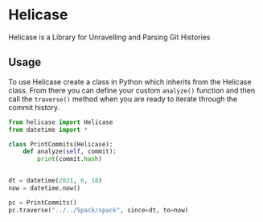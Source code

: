 # Helicase
Helicase is a Library for Unravelling and Parsing Git Histories

## Usage
To use Helicase create a class in Python which inherits from the Helicase class. From there you can define your custom `analyze()` function and then call the `traverse()` method when you are ready to iterate through the commit history.

```python
from helicase import Helicase
from datetime import *

class PrintCommits(Helicase):
    def analyze(self, commit):
        print(commit.hash)


dt = datetime(2021, 6, 18)
now = datetime.now()

pc = PrintCommits()
pc.traverse("../../Spack/spack", since=dt, to=now)
```